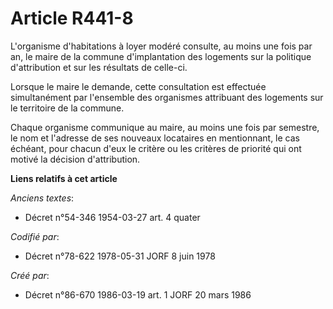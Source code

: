 # Article R441-8

L'organisme d'habitations à loyer modéré consulte, au moins une fois par an, le maire de la commune d'implantation des
logements sur la politique d'attribution et sur les résultats de celle-ci.

Lorsque le maire le demande, cette consultation est effectuée simultanément par l'ensemble des organismes attribuant des
logements sur le territoire de la commune.

Chaque organisme communique au maire, au moins une fois par semestre, le nom et l'adresse de ses nouveaux locataires en
mentionnant, le cas échéant, pour chacun d'eux le critère ou les critères de priorité qui ont motivé la décision
d'attribution.

**Liens relatifs à cet article**

_Anciens textes_:

  - Décret n°54-346 1954-03-27 art. 4 quater

_Codifié par_:

  - Décret n°78-622 1978-05-31 JORF 8 juin 1978

_Créé par_:

  - Décret n°86-670 1986-03-19 art. 1 JORF 20 mars 1986
